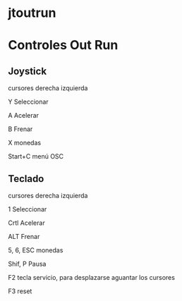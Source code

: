 # jtoutrun 



# Controles Out Run



## Joystick

cursores derecha izquierda

Y Seleccionar

A Acelerar

B Frenar

X monedas

Start+C menú OSC



## Teclado

cursores derecha izquierda

1 Seleccionar

Crtl Acelerar

ALT Frenar

5, 6, ESC monedas

Shif, P   Pausa

F2 tecla servicio, para desplazarse aguantar los cursores

F3 reset





